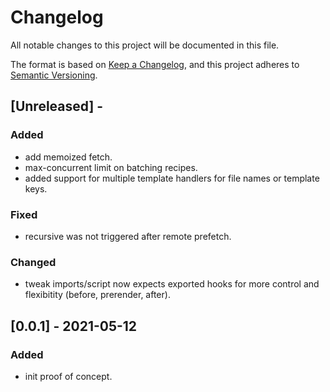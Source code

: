# Changelog
All notable changes to this project will be documented in this file.

The format is based on [Keep a Changelog](https://keepachangelog.com/en/1.0.0/),
and this project adheres to [Semantic Versioning](https://semver.org/spec/v2.0.0.html).

<!-- 
## [version] - date
### Added
### Fixed
### Changed
### Removed
-->

## [Unreleased] - 
### Added
 - add memoized fetch.
 - max-concurrent limit on batching recipes.
 - added support for multiple template handlers for file names or template keys.
### Fixed
 - recursive was not triggered after remote prefetch.
### Changed
 - tweak imports/script now expects exported hooks for more control and flexibitity (before, prerender, after).


## [0.0.1] - 2021-05-12
### Added
- init proof of concept.
